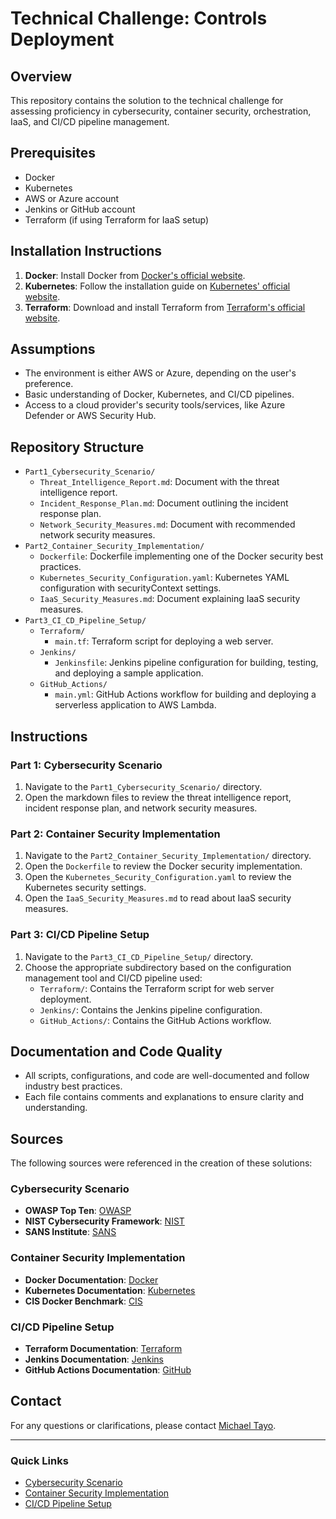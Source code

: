 # Technical Challenge: Controls Deployment

## Overview

This repository contains the solution to the technical challenge for assessing proficiency in cybersecurity, container security, orchestration, IaaS, and CI/CD pipeline management.

## Prerequisites

- Docker
- Kubernetes
- AWS or Azure account
- Jenkins or GitHub account
- Terraform (if using Terraform for IaaS setup)

## Installation Instructions

1. **Docker**: Install Docker from [Docker's official website](https://docs.docker.com/get-docker/).
2. **Kubernetes**: Follow the installation guide on [Kubernetes' official website](https://kubernetes.io/docs/setup/).
3. **Terraform**: Download and install Terraform from [Terraform's official website](https://www.terraform.io/downloads.html).

## Assumptions

- The environment is either AWS or Azure, depending on the user's preference.
- Basic understanding of Docker, Kubernetes, and CI/CD pipelines.
- Access to a cloud provider's security tools/services, like Azure Defender or AWS Security Hub.

## Repository Structure

- `Part1_Cybersecurity_Scenario/`
  - `Threat_Intelligence_Report.md`: Document with the threat intelligence report.
  - `Incident_Response_Plan.md`: Document outlining the incident response plan.
  - `Network_Security_Measures.md`: Document with recommended network security measures.
- `Part2_Container_Security_Implementation/`
  - `Dockerfile`: Dockerfile implementing one of the Docker security best practices.
  - `Kubernetes_Security_Configuration.yaml`: Kubernetes YAML configuration with securityContext settings.
  - `IaaS_Security_Measures.md`: Document explaining IaaS security measures.
- `Part3_CI_CD_Pipeline_Setup/`
  - `Terraform/`
    - `main.tf`: Terraform script for deploying a web server.
  - `Jenkins/`
    - `Jenkinsfile`: Jenkins pipeline configuration for building, testing, and deploying a sample application.
  - `GitHub_Actions/`
    - `main.yml`: GitHub Actions workflow for building and deploying a serverless application to AWS Lambda.

## Instructions

### Part 1: Cybersecurity Scenario

1. Navigate to the `Part1_Cybersecurity_Scenario/` directory.
2. Open the markdown files to review the threat intelligence report, incident response plan, and network security measures.

### Part 2: Container Security Implementation

1. Navigate to the `Part2_Container_Security_Implementation/` directory.
2. Open the `Dockerfile` to review the Docker security implementation.
3. Open the `Kubernetes_Security_Configuration.yaml` to review the Kubernetes security settings.
4. Open the `IaaS_Security_Measures.md` to read about IaaS security measures.

### Part 3: CI/CD Pipeline Setup

1. Navigate to the `Part3_CI_CD_Pipeline_Setup/` directory.
2. Choose the appropriate subdirectory based on the configuration management tool and CI/CD pipeline used:
   - `Terraform/`: Contains the Terraform script for web server deployment.
   - `Jenkins/`: Contains the Jenkins pipeline configuration.
   - `GitHub_Actions/`: Contains the GitHub Actions workflow.

## Documentation and Code Quality

- All scripts, configurations, and code are well-documented and follow industry best practices.
- Each file contains comments and explanations to ensure clarity and understanding.

## Sources

The following sources were referenced in the creation of these solutions:

### Cybersecurity Scenario

- **OWASP Top Ten**: [OWASP](https://owasp.org/www-project-top-ten/)
- **NIST Cybersecurity Framework**: [NIST](https://www.nist.gov/cyberframework)
- **SANS Institute**: [SANS](https://www.sans.org/)

### Container Security Implementation

- **Docker Documentation**: [Docker](https://docs.docker.com/)
- **Kubernetes Documentation**: [Kubernetes](https://kubernetes.io/docs/)
- **CIS Docker Benchmark**: [CIS](https://www.cisecurity.org/benchmark/docker/)

### CI/CD Pipeline Setup

- **Terraform Documentation**: [Terraform](https://www.terraform.io/docs/)
- **Jenkins Documentation**: [Jenkins](https://www.jenkins.io/doc/)
- **GitHub Actions Documentation**: [GitHub](https://docs.github.com/en/actions)

## Contact

For any questions or clarifications, please contact [Michael Tayo](https://www.linkedin.com/in/michaeltayo/).

---

### Quick Links

- [Cybersecurity Scenario](Part1_Cybersecurity_Scenario/README.md)
- [Container Security Implementation](Part2_Container_Security_Implementation/README.md)
- [CI/CD Pipeline Setup](Part3_CI_CD_Pipeline_Setup/README.md)
